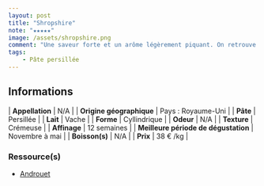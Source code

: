 ```yaml
---
layout: post
title: "Shropshire"
note: "★★★★★"
image: /assets/shropshire.png
comment: "Une saveur forte et un arôme légèrement piquant. On retrouve également une pointe d'acidité. Il est plus fort que le Stilton et plus crémeux."
tags:
    - Pâte persillée
---
```


## Informations

| **Appellation** | N/A |
| **Origine géographique** | Pays : Royaume-Uni   |
| **Pâte** | Persillée |
| **Lait** | Vache |
| **Forme** | Cyllindrique |
| **Odeur** | N/A |
| **Texture** | Crémeuse |
| **Affinage** | 12 semaines |
| **Meilleure période de dégustation** | Novembre à mai |
| **Boisson(s)** | N/A |
| **Prix** | 38 € /kg |

### Ressource(s)
* [Androuet](https://androuet.com/Shropshire-173.html)